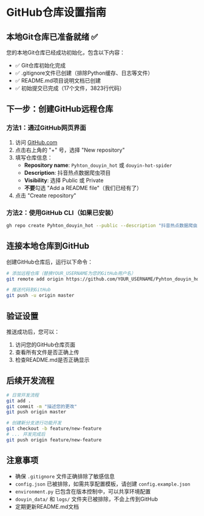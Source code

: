 # GitHub仓库设置指南

## 本地Git仓库已准备就绪 ✅

您的本地Git仓库已经成功初始化，包含以下内容：

- ✅ Git仓库初始化完成
- ✅ .gitignore文件已创建（排除Python缓存、日志等文件）
- ✅ README.md项目说明文档已创建
- ✅ 初始提交已完成（17个文件，3823行代码）

## 下一步：创建GitHub远程仓库

### 方法1：通过GitHub网页界面

1. 访问 [GitHub.com](https://github.com)
2. 点击右上角的 "+" 号，选择 "New repository"
3. 填写仓库信息：
   - **Repository name**: `Pyhton_douyin_hot` 或 `douyin-hot-spider`
   - **Description**: 抖音热点数据爬虫项目
   - **Visibility**: 选择 Public 或 Private
   - **不要**勾选 "Add a README file"（我们已经有了）
4. 点击 "Create repository"

### 方法2：使用GitHub CLI（如果已安装）

```bash
gh repo create Pyhton_douyin_hot --public --description "抖音热点数据爬虫项目"
```

## 连接本地仓库到GitHub

创建GitHub仓库后，运行以下命令：

```bash
# 添加远程仓库（替换YOUR_USERNAME为您的GitHub用户名）
git remote add origin https://github.com/YOUR_USERNAME/Pyhton_douyin_hot.git

# 推送代码到GitHub
git push -u origin master
```

## 验证设置

推送成功后，您可以：

1. 访问您的GitHub仓库页面
2. 查看所有文件是否正确上传
3. 检查README.md是否正确显示

## 后续开发流程

```bash
# 日常开发流程
git add .
git commit -m "描述您的更改"
git push origin master

# 创建新分支进行功能开发
git checkout -b feature/new-feature
# ... 开发完成后
git push origin feature/new-feature
```

## 注意事项

- 确保 `.gitignore` 文件正确排除了敏感信息
- `config.json` 已被排除，如需共享配置模板，请创建 `config.example.json`
- `environment.py` 已包含在版本控制中，可以共享环境配置
- `douyin_data/` 和 `logs/` 文件夹已被排除，不会上传到GitHub
- 定期更新README.md文档
